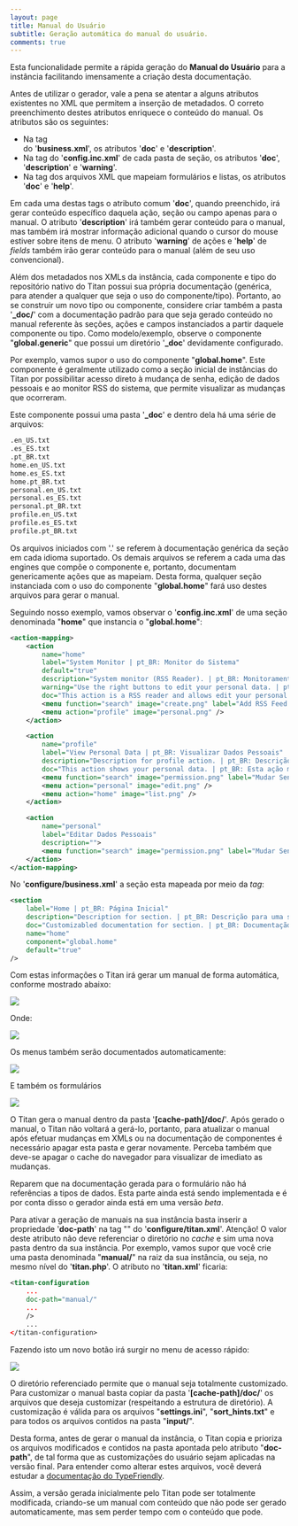 ```yaml
---
layout: page
title: Manual do Usuário
subtitle: Geração automática do manual do usuário.
comments: true
---
```


Esta funcionalidade permite a rápida geração do **Manual do Usuário** para a instância facilitando imensamente a criação desta documentação.

Antes de utilizar o gerador, vale a pena se atentar a alguns atributos existentes no XML que permitem a inserção de metadados. O correto preenchimento destes atributos enriquece o conteúdo do manual. Os atributos são os seguintes:

- Na tag **<section />** do '**business.xml**', os atributos '**doc**' e '**description**'.
- Na tag **<action />** do '**config.inc.xml**' de cada pasta de seção, os atributos '**doc**', '**description**' e '**warning**'.
- Na tag **<field />** dos arquivos XML que mapeiam formulários e listas, os atributos '**doc**' e '**help**'.

Em cada uma destas tags o atributo comum '**doc**', quando preenchido, irá gerar conteúdo específico daquela ação, seção ou campo apenas para o manual. O atributo '**description**' irá também gerar conteúdo para o manual, mas também irá mostrar informação adicional quando o cursor do mouse estiver sobre itens de menu. O atributo '**warning**' de ações e '**help**' de _fields_ também irão gerar conteúdo para o manual (além de seu uso convencional).

Além dos metadados nos XMLs da instância, cada componente e tipo do repositório nativo do Titan possui sua própria documentação (genérica, para atender a qualquer que seja o uso do componente/tipo). Portanto, ao se construir um novo tipo ou componente, considere criar também a pasta '**_doc/**' com a documentação padrão para que seja gerado conteúdo no manual referente às seções, ações e campos instanciados a partir daquele componente ou tipo. Como modelo/exemplo, observe o componente "**global.generic**" que possui um diretório '**_doc**' devidamente configurado.

Por exemplo, vamos supor o uso do componente "**global.home**". Este componente é geralmente utilizado como a seção inicial de instâncias do Titan por possibilitar acesso direto à mudança de senha, edição de dados pessoais e ao monitor RSS do sistema, que permite visualizar as mudanças que ocorreram.

Este componente possui uma pasta '**_doc**' e dentro dela há uma série de arquivos:

```bash
.en_US.txt
.es_ES.txt
.pt_BR.txt
home.en_US.txt
home.es_ES.txt
home.pt_BR.txt
personal.en_US.txt
personal.es_ES.txt
personal.pt_BR.txt
profile.en_US.txt
profile.es_ES.txt
profile.pt_BR.txt
```

Os arquivos iniciados com '.' se referem à documentação genérica da seção em cada idioma suportado. Os demais arquivos se referem a cada uma das engines que compõe o componente e, portanto, documentam genericamente ações que as mapeiam. Desta forma, qualquer seção instanciada com o uso do componente "**global.home**" fará uso destes arquivos para gerar o manual.

Seguindo nosso exemplo, vamos observar o '**config.inc.xml**' de uma seção denominada "**home**" que instancia o "**global.home**":

```xml
<action-mapping>
	<action
		name="home"
		label="System Monitor | pt_BR: Monitor do Sistema"
		default="true"
		description="System monitor (RSS Reader). | pt_BR: Monitoramento do sistema (Leitor RSS)."
		warning="Use the right buttons to edit your personal data. | pt_BR: Utilize os botões à direita para editar seus dados pessoais."
		doc="This action is a RSS reader and allows edit your personal data. | pt_BR: Esta ação é um leitor RSS e possibilita que você altere seus dados pessoais.">
		<menu function="search" image="create.png" label="Add RSS Feed | pt_BR: Adicionar Feed RSS" />
		<menu action="profile" image="personal.png" />
	</action>

	<action
		name="profile"
		label="View Personal Data | pt_BR: Visualizar Dados Pessoais"
		description="Description for profile action. | pt_BR: Descrição para a ação de visualizar dados pessoais."
		doc="This action shows your personal data. | pt_BR: Esta ação mostra seus dados pessoais.">
		<menu function="search" image="permission.png" label="Mudar Senha" />
		<menu action="personal" image="edit.png" />
		<menu action="home" image="list.png" />
	</action>

	<action
		name="personal"
		label="Editar Dados Pessoais"
		description="">
		<menu function="search" image="permission.png" label="Mudar Senha" />
	</action>
</action-mapping>
```

No '**configure/business.xml**' a seção esta mapeada por meio da _tag_:

```xml
<section
	label="Home | pt_BR: Página Inicial"
	description="Description for section. | pt_BR: Descrição para uma seção."
	doc="Customizabled documentation for section. | pt_BR: Documentação customizada para uma seção."
	name="home"
	component="global.home"
	default="true"
/>
```

Com estas informações o Titan irá gerar um manual de forma automática, conforme mostrado abaixo:

![](/docs/tutorials/manual/image_0.png)

Onde:

![](/docs/tutorials/manual/image_1.png)

Os menus também serão documentados automaticamente:

![](/docs/tutorials/manual/image_2.png)

E também os formulários

![](/docs/tutorials/manual/image_3.png)

O Titan gera o manual dentro da pasta '**[cache-path]/doc/**'. Após gerado o manual, o Titan não voltará a gerá-lo, portanto, para atualizar o manual após efetuar mudanças em XMLs ou na documentação de componentes é necessário apagar esta pasta e gerar novamente. Perceba também que deve-se apagar o cache do navegador para visualizar de imediato as mudanças.

Reparem que na documentação gerada para o formulário não há referências a tipos de dados. Esta parte ainda está sendo implementada e é por conta disso o gerador ainda está em uma versão _beta_.

Para ativar a geração de manuais na sua instância basta inserir a propriedade '**doc-path**' na tag "**<titan-configuration />**" do '**configure/titan.xml**'. Atenção! O valor deste atributo não deve referenciar o diretório no _cache_ e sim uma nova pasta dentro da sua instância. Por exemplo, vamos supor que você crie uma pasta denominada "**manual/**" na raiz da sua instância, ou seja, no mesmo nível do '**titan.php**'. O atributo no '**titan.xml**' ficaria:

```xml
<titan-configuration
	...
	doc-path="manual/"
	...
	/>
	...
</titan-configuration>
```

Fazendo isto um novo botão irá surgir no menu de acesso rápido:

![](/docs/tutorials/manual/image_4.png)

O diretório referenciado permite que o manual seja totalmente customizado. Para customizar o manual basta copiar da pasta '**[cache-path]/doc/**' os arquivos que deseja customizar (respeitando a estrutura de diretório). A customização é válida para os arquivos "**settings.ini**", "**sort_hints.txt**" e para todos os arquivos contidos na pasta "**input/**".

Desta forma, antes de gerar o manual da instância, o Titan copia e prioriza os arquivos modificados e contidos na pasta apontada pelo atributo "**doc-path**", de tal forma que as customizações do usuário sejam aplicadas na versão final. Para entender como alterar estes arquivos, você deverá estudar a [documentação do TypeFriendly](https://static.invenzzia.org/docs/tf/0_1/single/en/).

Assim, a versão gerada inicialmente pelo Titan pode ser totalmente modificada, criando-se um manual com conteúdo que não pode ser gerado automaticamente, mas sem perder tempo com o conteúdo que pode.
